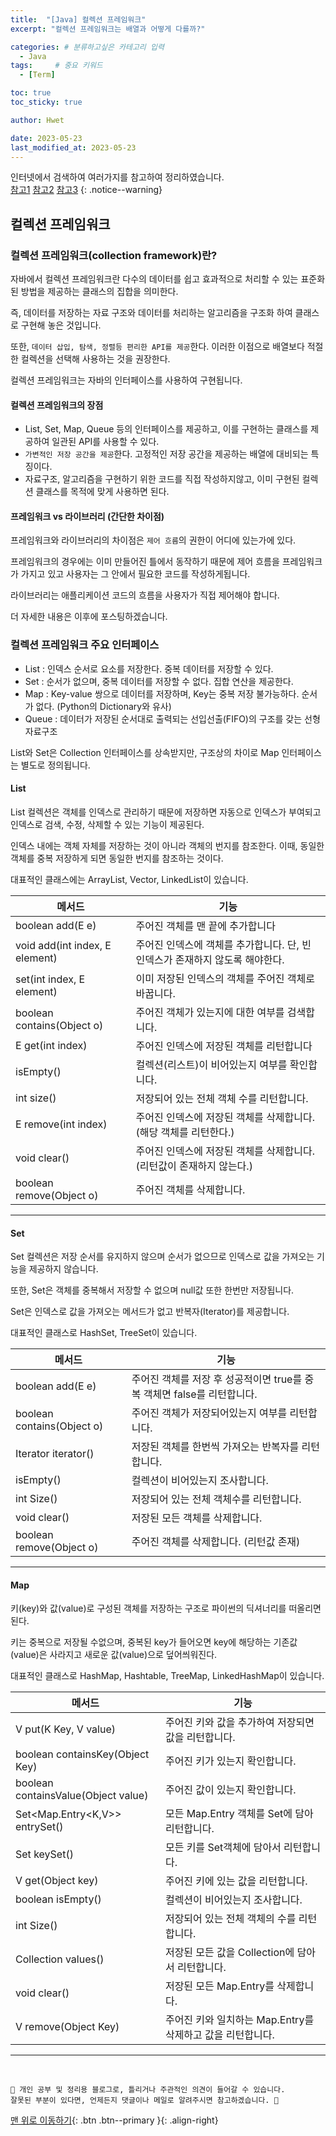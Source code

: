 ```yaml
---
title:  "[Java] 컬렉션 프레임워크"  
excerpt: "컬렉션 프레임워크는 배열과 어떻게 다를까?"

categories: # 분류하고싶은 카테고리 입력
  - Java
tags:     # 중요 키워드
  - [Term]

toc: true
toc_sticky: true

author: Hwet

date: 2023-05-23
last_modified_at: 2023-05-23
---
```


인터넷에서 검색하여 여러가지를 참고하여 정리하였습니다.    
[참고1](http://www.tcpschool.com/java/java_collectionFramework_concept)
[참고2](https://hudi.blog/java-collection-framework-1/)
[참고3](https://coding-factory.tistory.com/550)
{: .notice--warning}

## 컬렉션 프레임워크

### 컬렉션 프레임워크(collection framework)란?

자바에서 컬렉션 프레임워크란 다수의 데이터를 쉽고 효과적으로 처리할 수 있는 표준화된 방법을 제공하는 클래스의 집합을 의미한다.

즉, 데이터를 저장하는 자료 구조와 데이터를 처리하는 알고리즘을 구조화 하여 클래스로 구현해 놓은 것입니다.

또한, `데이터 삽입, 탐색, 정렬등 편리한 API를 제공`한다. 이러한 이점으로 배열보다 적절한 컬렉션을 선택해 사용하는 것을 권장한다.

컬렉션 프레임워크는 자바의 인터페이스를 사용하여 구현됩니다.

#### 컬렉션 프레임워크의 장점

- List, Set, Map, Queue 등의 인터페이스를 제공하고, 이를 구현하는 클래스를 제공하여 일관된 API를 사용할 수 있다.
- `가변적인 저장 공간을 제공`한다. 고정적인 저장 공간을 제공하는 배열에 대비되는 특징이다.
- 자료구조, 알고리즘을 구현하기 위한 코드를 직접 작성하지않고, 이미 구현된 컬렉션 클래스를 목적에 맞게 사용하면 된다.


#### 프레임워크 vs 라이브러리 (간단한 차이점)

프레임워크와 라이브러리의 차이점은 `제어 흐름`의 권한이 어디에 있는가에 있다.

프레임워크의 경우에는 이미 만들어진 틀에서 동작하기 때문에 제어 흐름을 프레임워크가 가지고 있고 사용자는 그 안에서 필요한 코드를 작성하게됩니다.

라이브러리는 애플리케이션 코드의 흐름을 사용자가 직접 제어해야 합니다.

더 자세한 내용은 이후에 포스팅하겠습니다.

### 컬렉션 프레임워크 주요 인터페이스

- List : 인덱스 순서로 요소를 저장한다. 중복 데이터를 저장할 수 있다.
- Set : 순서가 없으며, 중복 데이터를 저장할 수 없다. 집합 연산을 제공한다.
- Map : Key-value 쌍으로 데이터를 저장하며, Key는 중복 저장 불가능하다. 순서가 없다. (Python의 Dictionary와 유사)
- Queue : 데이터가 저장된 순서대로 출력되는 선입선출(FIFO)의 구조를 갖는 선형 자료구조

List와 Set은 Collection 인터페이스를 상속받지만, 구조상의 차이로 Map 인터페이스는 별도로 정의됩니다.



#### List

List 컬렉션은 객체를 인덱스로 관리하기 때문에 저장하면 자동으로 인덱스가 부여되고 인덱스로 검색, 수정, 삭제할 수 있는 기능이 제공된다.

인덱스 내에는 객체 자체를 저장하는 것이 아니라 객체의 번지를 참조한다. 이때, 동일한 객체를 중복 저장하게 되면 동일한 번지를 참조하는 것이다.

대표적인 클래스에는 ArrayList, Vector, LinkedList이 있습니다.

| 메서드                            | 기능                                           |
|--------------------------------|----------------------------------------------|
| boolean add(E e)               | 주어진 객체를 맨 끝에 추가합니다                           |
| void add(int index, E element) | 주어진 인덱스에 객체를 추가합니다. 단, 빈 인덱스가 존재하지 않도록 해야한다. |
| set(int index, E element)      | 이미 저장된 인덱스의 객체를 주어진 객체로 바꿉니다.                |
| boolean contains(Object o)     | 주어진 객체가 있는지에 대한 여부를 검색합니다.                   |
| E get(int index)               | 주어진 인덱스에 저장된 객체를 리턴합니다                       |
| isEmpty()                      | 컬렉션(리스트)이 비어있는지 여부를 확인합니다.                   |
| int size()                     | 저장되어 있는 전체 객체 수를 리턴합니다.                      |
| E remove(int index)            | 주어진 인덱스에 저장된 객체를 삭제합니다. (해당 객체를 리턴한다.)       |
| void clear()                   | 주어진 인덱스에 저장된 객체를 삭제합니다. (리턴값이 존재하지 않는다.)     |
| boolean remove(Object o)       | 주어진 객체를 삭제합니다.                                         |

***

#### Set

Set 컬렉션은 저장 순서를 유지하지 않으며 순서가 없으므로 인덱스로 값을 가져오는 기능을 제공하지 않습니다.

또한, Set은 객체를 중복해서 저장할 수 없으며 null값 또한 한번만 저장됩니다.

Set은 인덱스로 값을 가져오는 메서드가 없고 반복자(Iterator)를 제공합니다.

대표적인 클래스로 HashSet, TreeSet이 있습니다.


| 메서드                        | 기능                                            |
|----------------------------|-----------------------------------------------|
| boolean add(E e)           | 주어진 객체를 저장 후 성공적이면 true를 중복 객체면 false를 리턴합니다. |
| boolean contains(Object o) | 주어진 객체가 저장되어있는지 여부를 리턴합니다.                    |
| Iterator<E> iterator()     | 저장된 객체를 한번씩 가져오는 반복자를 리턴합니다.                  |
| isEmpty()                  | 컬렉션이 비어있는지 조사합니다.                             |
| int Size()                 | 저장되어 있는 전체 객체수를 리턴합니다.                        |
| void clear()               | 저장된 모든 객체를 삭제합니다.                             |
| boolean remove(Object o)   | 주어진 객체를 삭제합니다. (리턴값 존재)                       |

*** 

#### Map

키(key)와 값(value)로 구성된 객체를 저장하는 구조로 파이썬의 딕셔너리를 떠올리면 된다.

키는 중복으로 저장될 수없으며, 중복된 key가 들어오면 key에 해당하는 기존값(value)은 사라지고 새로운 값(value)으로 덮어씌워진다.

대표적인 클래스로 HashMap, Hashtable, TreeMap, LinkedHashMap이 있습니다.


| 메서드                                 | 기능                                           |
|-------------------------------------|----------------------------------------------|
| V put(K Key, V value)               | 주어진 키와 값을 추가하여 저장되면 값을 리턴합니다.                          |
| boolean containsKey(Object Key)     | 주어진 키가 있는지 확인합니다. |
| boolean containsValue(Object value) | 주어진 값이 있는지 확인합니다.               |
| Set<Map.Entry<K,V>> entrySet()      | 모든 Map.Entry 객체를 Set에 담아 리턴합니다.                   |
| Set<K> keySet()                     | 모든 키를 Set객체에 담아서 리턴합니다.                      |
| V get(Object key)                   | 주어진 키에 있는 값을 리턴합니다.                   |
| boolean isEmpty()                   | 컬렉션이 비어있는지 조사합니다.                     |
| int Size()                          | 저장되어 있는 전체 객체의 수를 리턴합니다.       |
| Collection<V> values()              | 저장된 모든 값을 Collection에 담아서 리턴합니다.     |
| void clear()                        | 저장된 모든 Map.Entry를 삭제합니다.                |
| V remove(Object Key)                | 주어진 키와 일치하는 Map.Entry를 삭제하고 값을 리턴합니다.                                         |


***
<br>
    
    📢 개인 공부 및 정리용 블로그로, 틀리거나 주관적인 의견이 들어갈 수 있습니다.
    잘못된 부분이 있다면, 언제든지 댓글이나 메일로 알려주시면 참고하겠습니다. 🔔

[맨 위로 이동하기](#){: .btn .btn--primary }{: .align-right}